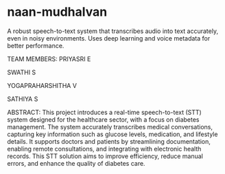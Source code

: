 # naan-mudhalvan
A robust speech-to-text system that transcribes audio into text accurately, even in noisy environments. Uses deep learning and voice metadata for better performance.

TEAM MEMBERS: 
PRIYASRI  E

SWATHI  S
            
YOGAPRAHARSHITHA  V
 
SATHIYA  S

ABSTRACT: This project introduces a real-time speech-to-text (STT) system designed for the healthcare sector, with a focus on diabetes management. The system accurately transcribes medical conversations, capturing key information such as glucose levels, medication, and lifestyle details. It supports doctors and patients by streamlining documentation, enabling remote consultations, and integrating with electronic health records. This STT solution aims to improve efficiency, reduce manual errors, and enhance the quality of diabetes care.
